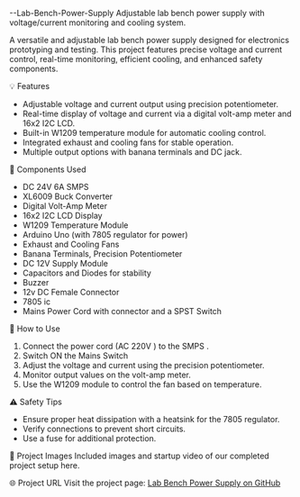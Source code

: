 --Lab-Bench-Power-Supply
Adjustable lab bench power supply with voltage/current monitoring and cooling system.

A versatile and adjustable lab bench power supply designed for electronics prototyping and testing. This project features precise voltage and current control, real-time monitoring, efficient cooling, and enhanced safety components.

💡 Features
- Adjustable voltage and current output using precision potentiometer.
- Real-time display of voltage and current via a digital volt-amp meter and 16x2 I2C LCD.
- Built-in W1209 temperature module for automatic cooling control.
- Integrated exhaust and cooling fans for stable operation.
- Multiple output options with banana terminals and DC jack.

🔧 Components Used
- DC 24V 6A SMPS
- XL6009 Buck Converter
- Digital Volt-Amp Meter
- 16x2 I2C LCD Display
- W1209 Temperature Module
- Arduino Uno (with 7805 regulator for power)
- Exhaust and Cooling Fans
- Banana Terminals, Precision Potentiometer
- DC 12V Supply Module
- Capacitors and Diodes for stability
- Buzzer
- 12v DC Female Connector
- 7805 ic
- Mains Power Cord with connector and a SPST Switch

📜 How to Use
1. Connect the power cord (AC 220V ) to the SMPS .
2. Switch ON the Mains Switch
3. Adjust the voltage and current using the precision potentiometer.
4. Monitor output values on the volt-amp meter.
5. Use the W1209 module to control the fan based on temperature.

⚠️ Safety Tips
- Ensure proper heat dissipation with a heatsink for the 7805 regulator.
- Verify connections to prevent short circuits.
- Use a fuse for additional protection.

📸 Project Images
Included images and startup video of our completed project setup here.

🌐 Project URL
Visit the project page: [Lab Bench Power Supply on GitHub](https://prathamkansal.github.io/Lab-Bench-Power-Supply/)
